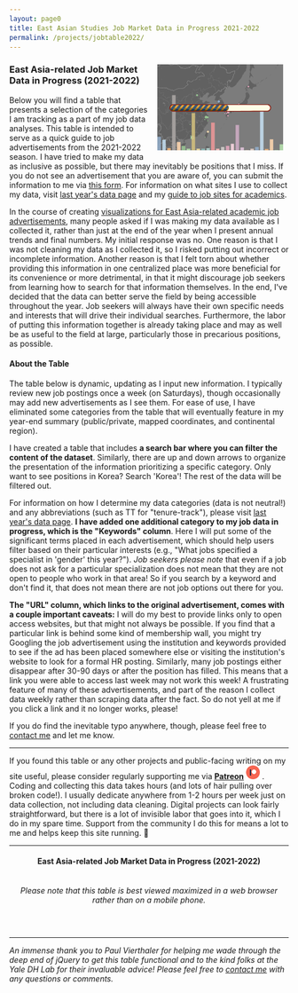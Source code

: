 ```yaml
---
layout: page0
title: East Asian Studies Job Market Data in Progress 2021-2022
permalink: /projects/jobtable2022/
---
```


<!-- BOOTSTRAP CSS-->
<link href="https://pr-curtis.github.io/css/bootstrap.min.css" rel="stylesheet" integrity="sha384-1q8mTJOASx8j1Au+a5WDVnPi2lkFfwwEAa8hDDdjZlpLegxhjVME1fgjWPGmkzs7" crossorigin="anonymous">
<!-- <link href="//maxcdn.bootstrapcdn.com/bootstrap/3.3.6/css/bootstrap.min.css" rel="stylesheet" integrity="sha384-1q8mTJOASx8j1Au+a5WDVnPi2lkFfwwEAa8hDDdjZlpLegxhjVME1fgjWPGmkzs7" crossorigin="anonymous"> -->
<!-- The link above is the bootstrap link you replaced with your native one~ -->
<!-- DATATABLES BOOTSTRAP INTEGRATION CSS -->
<link rel="stylesheet" href="//cdn.datatables.net/plug-ins/a5734b29083/integration/bootstrap/3/dataTables.bootstrap.css">

<!--JS LIBRARIES-->
<!-- JQUERY -->
<!-- <script src="//cdnjs.cloudflare.com/ajax/libs/jquery/2.2.1/jquery.min.js"></script> -->
<!--BOOTSTRAP JS -->
<script src="//maxcdn.bootstrapcdn.com/bootstrap/3.3.6/js/bootstrap.min.js" integrity="sha384-0mSbJDEHialfmuBBQP6A4Qrprq5OVfW37PRR3j5ELqxss1yVqOtnepnHVP9aJ7xS" crossorigin="anonymous"></script>

<!-- DATATABLES -->
<script type="text/javascript" src="//cdnjs.cloudflare.com/ajax/libs/datatables/1.10.11/js/jquery.dataTables.min.js"></script>

<!--BOOTSTRAP INTEGRATION JS -->
<script src="//cdn.datatables.net/plug-ins/a5734b29083/integration/bootstrap/3/dataTables.bootstrap.js"></script>

<!-- TableTop -->
<script type="text/javascript" src="//cdnjs.cloudflare.com/ajax/libs/tabletop.js/1.4.3/tabletop.min.js"></script>
<script src="/js/graphic2.js" type="text/javascript"></script>

<div style>
<img src="/images/Data_progress_map22.png" style="float:right;max-width:45%;padding: 10px 10px 10px 15px;">
</div>
<h3>East Asia-related Job Market Data in Progress (2021-2022)</h3>
<p></p>
Below you will find a table that presents a selection of the categories I am tracking as a part of my job data analyses. This table is intended to serve as a quick guide to job advertisements from the 2021-2022 season. I have tried to make my data as inclusive as possible, but there may inevitably be positions that I miss. If you do not see an advertisement that you are aware of, you can submit the information to me via <a href="https://forms.gle/iUc6LPyXveRixh8L6" target="blank">this form</a>. For information on what sites I use to collect my data, visit <a href="/projects/jobs2021/">last year's data page</a> and my <a href="/docs/jobsites/">guide to job sites for academics</a>.
<p></p>
In the course of creating <a href="/projects/jobdata/">visualizations for East Asia-related academic job advertisements</a>, many people asked if I was making my data available as I collected it, rather than just at the end of the year when I present annual trends and final numbers. My initial response was no. One reason is that I was not cleaning my data as I collected it, so I risked putting out incorrect or incomplete information. Another reason is that I felt torn about whether providing this information in one centralized place was more beneficial for its convenience or more detrimental, in that it might discourage job seekers from learning how to search for that information themselves. In the end, I've decided that the data can better serve the field by being accessible throughout the year. Job seekers will always have their own specific needs and interests that will drive their individual searches. Furthermore, the labor of putting this information together is already taking place and may as well be as useful to the field at large, particularly those in precarious positions, as possible.
<p></p>

<h4><b>About the Table</b></h4>
<p></p>
The table below is dynamic, updating as I input new information. I typically review new job postings once a week (on Saturdays), though occasionally may add new advertisements as I see them. For ease of use, I have eliminated some categories from the table that will eventually feature in my year-end summary (public/private, mapped coordinates, and continental region).
<p></p>
I have created a table that includes <b>a search bar where you can filter the content of the dataset</b>. Similarly, there are up and down arrows to organize the presentation of the information prioritizing a specific category. Only want to see positions in Korea? Search 'Korea'! The rest of the data will be filtered out.
<p></p>
For information on how I determine my data categories (data is not neutral!) and any abbreviations (such as TT for "tenure-track"), please visit <a href="/projects/jobs2021/">last year's data page</a>. <b>I have added one additional category to my job data in progress, which is the "Keywords" column</b>. Here I will put some of the significant terms placed in each advertisement, which should help users filter based on their particular interests (e.g., "What jobs specified a specialist in 'gender' this year?"). <em>Job seekers please note</em> that even if a job does not ask for a particular specialization does not mean that they are not open to people who work in that area! So if you search by a keyword and don't find it, that does not mean there are not job options out there for you.
<p></p>
<b>The "URL" column, which links to the original advertisement, comes with a couple important caveats:</b> I will do my best to provide links only to open access websites, but that might not always be possible. If you find that a particular link is behind some kind of membership wall, you might try Googling the job advertisement using the institution and keywords provided to see if the ad has been placed somewhere else or visiting the institution's website to look for a formal HR posting. Similarly, many job postings either disappear after 30-90 days or after the position has filled. This means that a link you were able to access last week may not work this week! A frustrating feature of many of these advertisements, and part of the reason I collect data weekly rather than scraping data after the fact. So do not yell at me if you click a link and it no longer works, please!
<p></p>
If you do find the inevitable typo anywhere, though, please feel free to <a href="/contact/">contact me</a> and let me know.<br>
<hr>
If you found this table or any other projects and public-facing writing on my site useful, please consider regularly supporting me via <b><a href="https://www.patreon.com/prcurtis">Patreon</a></b> <a href="https://www.patreon.com/prcurtis"><img src="/images/patreon_circle1.png" alt="Patreon" width="25px"></a> . Coding and collecting this data takes hours (and lots of hair pulling over broken code!). I usually dedicate anywhere from 1-2 hours per week just on data collection, not including data cleaning. Digital projects can look fairly straightforward, but there is a lot of invisible labor that goes into it, which I do in my spare time. Support from the community I do this for means a lot to me and helps keep this site running. 🙂
<hr>
<center><h4><b>East Asia-related Job Market Data in Progress (2021-2022)</b></h4></center>
<p></p>&nbsp;<br>
<center><em>Please note that this table is best viewed maximized in a web browser rather than on a mobile phone.</em></center>
<p></p>&nbsp;
<p></p>
<div>
   <table id="jobs2022" class="display pretty" width="100%" style="width: 100%"></table>
</div>
<p></p>
<hr>
<em> An immense thank you to Paul Vierthaler for helping me wade through the deep end of jQuery to get this table functional and to the kind folks at the Yale DH Lab for their invaluable advice! Please feel free to <a href="/contact/">contact me</a> with any questions or comments.</em>
<p></p>
<style>
.dataTables_wrapper .dataTables_paginate .paginate_button:hover {
  background: none;
  color: black!important;
  /*change the hover text color*/
}


/*below block of css for change style when active*/

.dataTables_wrapper .dataTables_paginate .paginate_button:active {
  background: none;
  color: black!important;
}
</style>
